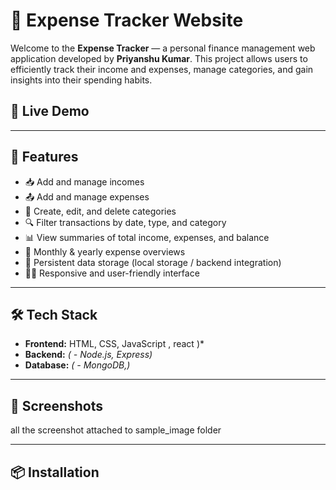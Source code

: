# 💸 Expense Tracker Website

Welcome to the **Expense Tracker** — a personal finance management web application developed by **Priyanshu Kumar**. This project allows users to efficiently track their income and expenses, manage categories, and gain insights into their spending habits.

## 🔗 Live Demo



---

## 🚀 Features

- 📥 Add and manage incomes
- 📤 Add and manage expenses
- 📂 Create, edit, and delete categories
- 🔍 Filter transactions by date, type, and category
- 📊 View summaries of total income, expenses, and balance
- 📅 Monthly & yearly expense overviews
- 💾 Persistent data storage (local storage / backend integration)
- 🧑‍💻 Responsive and user-friendly interface

---

## 🛠️ Tech Stack

- **Frontend:** HTML, CSS, JavaScript , react )*
- **Backend:** *( - Node.js, Express)*
- **Database:** *( - MongoDB,)*

---

## 📸 Screenshots
all the screenshot attached to sample_image folder



---

## 📦 Installation


